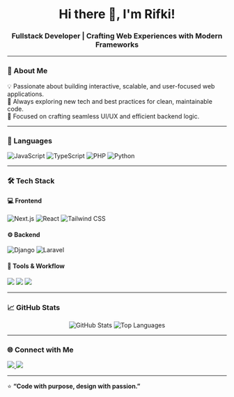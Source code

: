 <h1 align="center">Hi there 👋, I'm Rifki!</h1>
<h3 align="center">Fullstack Developer | Crafting Web Experiences with Modern Frameworks</h3>

---

### 🚀 About Me  
💡 Passionate about building interactive, scalable, and user-focused web applications.  
🧠 Always exploring new tech and best practices for clean, maintainable code.  
🎯 Focused on crafting seamless UI/UX and efficient backend logic.

---

### 🧠 Languages  
<p>
  <img src="https://img.shields.io/badge/JavaScript-F7DF1E?style=for-the-badge&logo=javascript&logoColor=black" alt="JavaScript" />
  <img src="https://img.shields.io/badge/TypeScript-3178C6?style=for-the-badge&logo=typescript&logoColor=white" alt="TypeScript" />
  <img src="https://img.shields.io/badge/PHP-777BB4?style=for-the-badge&logo=php&logoColor=white" alt="PHP" />
  <img src="https://img.shields.io/badge/Python-3776AB?style=for-the-badge&logo=python&logoColor=white" alt="Python" />
</p>

---

### 🛠️ Tech Stack  

#### 💻 Frontend  
<p>
  <img src="https://img.shields.io/badge/Next.js-000000?style=for-the-badge&logo=nextdotjs&logoColor=white" alt="Next.js" />
  <img src="https://img.shields.io/badge/React-20232A?style=for-the-badge&logo=react&logoColor=61DAFB" alt="React" />
  <img src="https://img.shields.io/badge/TailwindCSS-38B2AC?style=for-the-badge&logo=tailwindcss&logoColor=white" alt="Tailwind CSS" />
</p>

#### ⚙️ Backend  
<p>
  <img src="https://img.shields.io/badge/Django-092E20?style=for-the-badge&logo=django&logoColor=white" alt="Django" />
  <img src="https://img.shields.io/badge/Laravel-FF2D20?style=for-the-badge&logo=laravel&logoColor=white" alt="Laravel" />
</p>

#### 🧩 Tools & Workflow  
<p>
  <img src="https://img.shields.io/badge/Git-F05032?style=for-the-badge&logo=git&logoColor=white" />
  <img src="https://img.shields.io/badge/GitHub-181717?style=for-the-badge&logo=github&logoColor=white" />
  <img src="https://img.shields.io/badge/Vercel-000000?style=for-the-badge&logo=vercel&logoColor=white" />
</p>

---

### 📈 GitHub Stats  
<p align="center"> 
  <img src="https://github-readme-stats.vercel.app/api?username=Rifki7284&show_icons=true&theme=radical" alt="GitHub Stats" /> <img src="https://github-readme-stats.vercel.app/api/top-langs/?username=Rifki7284&layout=compact&theme=radical" alt="Top Languages" /> 
</p>

---

### 🌐 Connect with Me  
<p>
  <a href="https://linkedin.com/in/rifki-ahmad-rivera-ba5b55269" target="_blank">
    <img src="https://img.shields.io/badge/LinkedIn-0077B5?style=for-the-badge&logo=linkedin&logoColor=white" />
  </a>
  <a href="mailto:rifkiahmadrivera07@gmail.com" target="_blank">
    <img src="https://img.shields.io/badge/Email-D14836?style=for-the-badge&logo=gmail&logoColor=white" />
  </a>
</p>

---

⭐ **“Code with purpose, design with passion.”**
